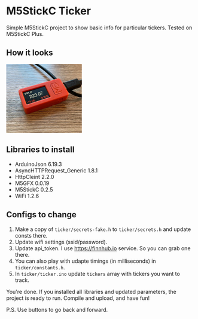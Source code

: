 # M5StickC Ticker

Simple M5StickC project to show basic info for particular tickers. Tested on M5StickC Plus.

## How it looks

<img src="https://raw.githubusercontent.com/vsevolod-oparin/m5stick-ticker/main/pics/demo.jpg" width=40% height=40%>

## Libraries to install

- ArduinoJson 6.19.3
- AsyncHTTPRequest_Generic 1.8.1
- HttpCleint 2.2.0
- M5GFX 0.0.19
- M5StickC 0.2.5
- WiFi 1.2.6

## Configs to change

1. Make a copy of `ticker/secrets-fake.h` to `ticker/secrets.h` and update consts there.
2. Update wifi settings (ssid/password).
3. Update api_token. I use https://finnhub.io service. So you can grab one there.
4. You can also play with udapte timings (in milliseconds) in `ticker/constants.h`.
5. In `ticker/ticker.ino` update `tickers` array with tickers you want to track.

You're done. If you installed all libraries and updated parameters, the project is ready to run. Compile and upload, and have fun! 

P.S. Use buttons to go back and forward.
